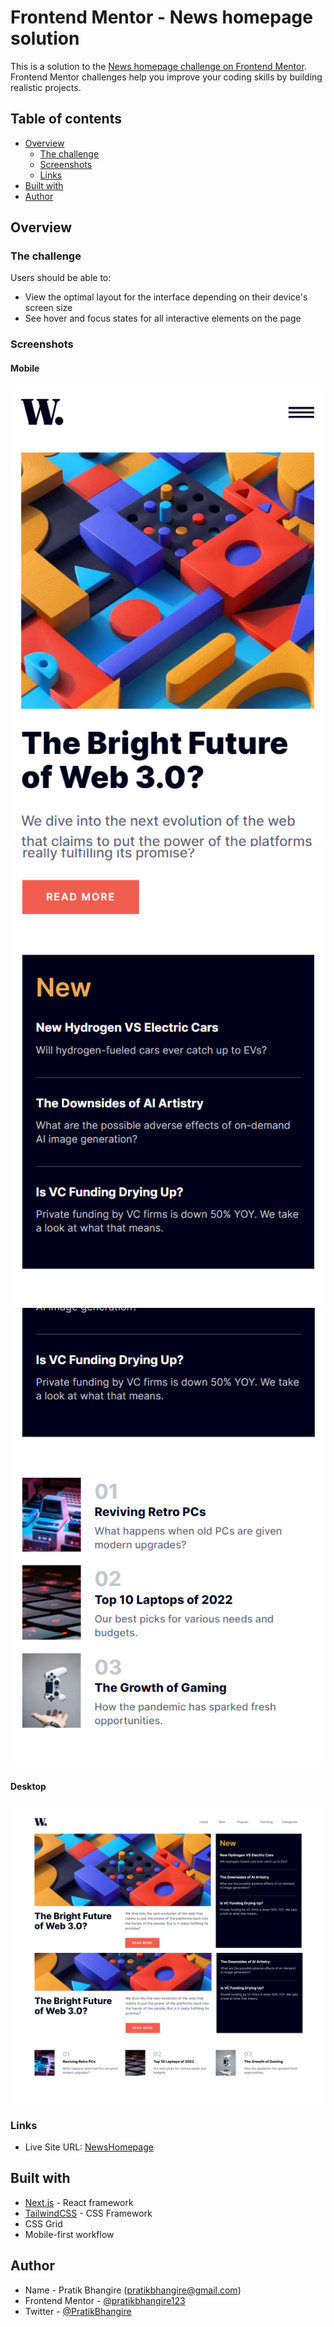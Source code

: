 # Frontend Mentor - News homepage solution

This is a solution to the [News homepage challenge on Frontend Mentor](https://www.frontendmentor.io/challenges/news-homepage-H6SWTa1MFl). Frontend Mentor challenges help you improve your coding skills by building realistic projects.

## Table of contents

- [Overview](#overview)
  - [The challenge](#the-challenge)
  - [Screenshots](#screenshots)
  - [Links](#links)
- [Built with](#built-with)
- [Author](#author)

## Overview

### The challenge

Users should be able to:

- View the optimal layout for the interface depending on their device's screen size
- See hover and focus states for all interactive elements on the page

### Screenshots

#### Mobile

![](./public/SM_1.png)
![](./public/SM_2.png)
![](./public/SM_3.png)

#### Desktop

![](./public/SD_1.png)
![](./public/SD_2.png)

### Links

- Live Site URL: [NewsHomepage](https://newshomepage-ruby.vercel.app/)

## Built with

- [Next.js](https://nextjs.org/) - React framework
- [TailwindCSS](https://tailwindcss.com/) - CSS Framework
- CSS Grid
- Mobile-first workflow

## Author

- Name - Pratik Bhangire (pratikbhangire@gmail.com)
- Frontend Mentor - [@pratikbhangire123](https://www.frontendmentor.io/profile/pratikbhangire123)
- Twitter - [@PratikBhangire](https://www.twitter.com/PratikBhangire)
